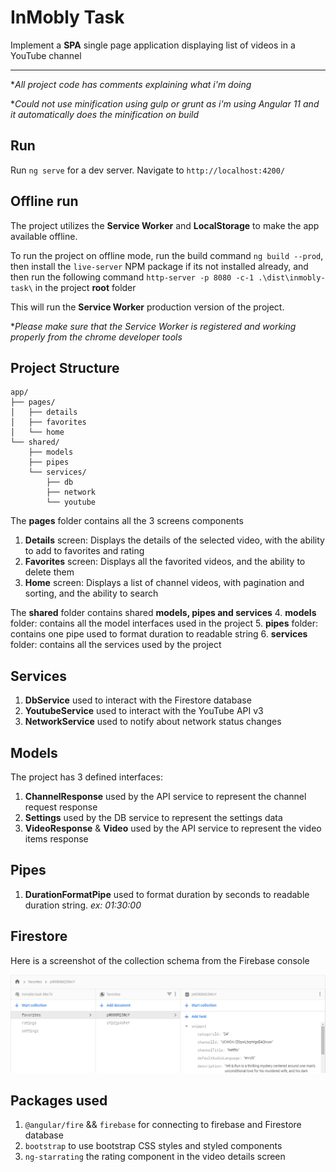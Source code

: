 
# InMobly Task
Implement a **SPA** single page application displaying list of videos in a YouTube channel

---
**All project code has comments explaining what i'm doing*

**Could not use minification using gulp or grunt as i'm using Angular 11 and it automatically does the minification on build*

## Run
Run `ng serve` for a dev server. Navigate to `http://localhost:4200/`

## Offline run
The project utilizes the **Service Worker** and **LocalStorage** to make the app available offline.

To run the project on offline mode, run the build command `ng build --prod`, then install the `live-server` NPM package if its not installed already, and then run the following command `http-server -p 8080 -c-1 .\dist\inmobly-task\` in the project **root** folder

This will run the **Service Worker** production version of the project.

**Please make sure that the Service Worker is registered and working properly from the chrome developer tools*

## Project Structure
	app/
	├── pages/
	│   ├── details
	│   ├── favorites
	│   └── home
	└── shared/
	    ├── models
	    ├── pipes
	    └── services/
	        ├── db
	        ├── network
	        └── youtube

The **pages** folder contains all the 3 screens components
1. **Details** screen: Displays the details of the selected video, with the ability to add to favorites and rating
2. **Favorites** screen: Displays all the favorited videos, and the ability to delete them
3. **Home** screen: Displays a list of channel videos, with pagination and sorting, and the ability to search

The **shared** folder contains shared **models, pipes and services**
4. **models** folder: contains all the model interfaces used in the project
5. **pipes** folder: contains one pipe used to format duration to readable string
6. **services** folder: contains all the services used by the project

## Services
1. **DbService** used to interact with the Firestore database
2. **YoutubeService** used to interact with the YouTube API v3
3. **NetworkService** used to notify about network status changes

## Models
The project has 3 defined interfaces:
1. **ChannelResponse** used by the API service to represent the channel request response
2. **Settings** used by the DB service to represent the settings data
3. **VideoResponse** & **Video** used by the API service to represent the video items response

## Pipes
1. **DurationFormatPipe** used to format duration by seconds to readable duration string. *ex: 01:30:00*

## Firestore
Here is a screenshot of the collection schema from the Firebase console

![firebase firestore schema](./src/assets/firebase.jpg)

## Packages used
1. `@angular/fire` && `firebase` for connecting to firebase and Firestore database
2. `bootstrap` to use bootstrap CSS styles and styled components
3. `ng-starrating` the rating component in the video details screen